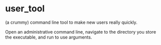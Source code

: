 # user_tool
(a crummy) command line tool to make new users really quickly.


Open an administrative command line, navigate to the directory you store the executable, and run to use arguments.
